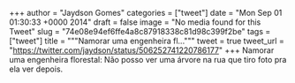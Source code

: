 
+++
author = "Jaydson Gomes"
categories = ["tweet"]
date = "Mon Sep 01 01:30:33 +0000 2014"
draft = false
image = "No media found for this Tweet"
slug = "74e08e94ef6ffe4a8c87918338c81d98c399f2be"
tags = ["tweet"]
title = """Namorar uma engenheira fl..."""
tweet = true
tweet_url = "https://twitter.com/jaydson/status/506252741220786177"
+++
Namorar uma engenheira florestal: Não posso ver uma árvore na rua que tiro foto pra ela ver depois.

